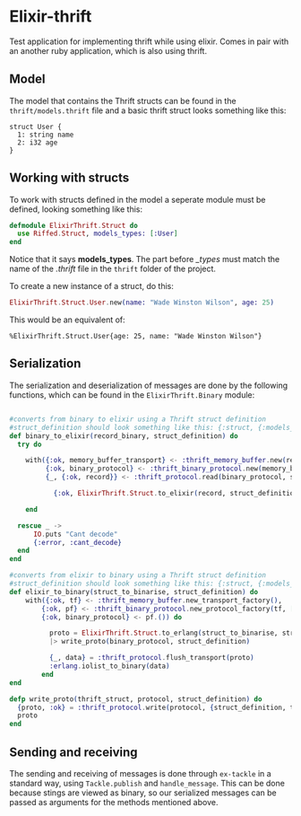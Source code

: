 # Elixir-thrift

Test application for implementing thrift while using elixir. Comes in pair with an another ruby application, which is also using thrift.

## Model

The model that contains the Thrift structs can be found in the ```thrift/models.thrift``` file and a basic thrift struct looks something like this:

```thrift
struct User {
  1: string name
  2: i32 age
}
```

## Working with structs

To work with structs defined in the model a seperate module must be defined, looking something like this:

```elixir
defmodule ElixirThrift.Struct do
  use Riffed.Struct, models_types: [:User]
end
```

Notice that it says **models_types**. The part before *_types* must match the name of the *.thrift* file in the ```thrift``` folder of the project.

To create a new instance of a struct, do this:
```elixir
ElixirThrift.Struct.User.new(name: "Wade Winston Wilson", age: 25)
```
This would be an equivalent of:
```
%ElixirThrift.Struct.User{age: 25, name: "Wade Winston Wilson"}
```


## Serialization

The serialization and deserialization of messages are done by the following functions, which can be found in the ```ElixirThrift.Binary``` module:

```elixir

#converts from binary to elixir using a Thrift struct definition
#struct_definition should look something like this: {:struct, {:models_types, :User}}
def binary_to_elixir(record_binary, struct_definition) do
  try do

    with({:ok, memory_buffer_transport} <- :thrift_memory_buffer.new(record_binary),
         {:ok, binary_protocol} <- :thrift_binary_protocol.new(memory_buffer_transport),
         {_, {:ok, record}} <- :thrift_protocol.read(binary_protocol, struct_definition)) do

           {:ok, ElixirThrift.Struct.to_elixir(record, struct_definition)}

    end

  rescue _ ->
      IO.puts "Cant decode"
      {:error, :cant_decode}
  end
end

#converts from elixir to binary using a Thrift struct definition
#struct_definition should look something like this: {:struct, {:models_types, :User}}
def elixir_to_binary(struct_to_binarise, struct_definition) do
    with({:ok, tf} <- :thrift_memory_buffer.new_transport_factory(),
        {:ok, pf} <- :thrift_binary_protocol.new_protocol_factory(tf, []),
        {:ok, binary_protocol} <- pf.()) do

          proto = ElixirThrift.Struct.to_erlang(struct_to_binarise, struct_definition)
          |> write_proto(binary_protocol, struct_definition)

          {_, data} = :thrift_protocol.flush_transport(proto)
          :erlang.iolist_to_binary(data)
        end
end

defp write_proto(thrift_struct, protocol, struct_definition) do
  {proto, :ok} = :thrift_protocol.write(protocol, {struct_definition, thrift_struct})
  proto
end

```

## Sending and receiving

The sending and receiving of messages is done through ```ex-tackle``` in a standard way, using ```Tackle.publish``` and ```handle_message```. This can be done because stings are viewed as binary, so our serialized messages can be passed as arguments for the methods mentioned above.
